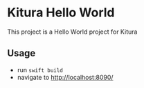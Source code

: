 Kitura Hello World
========

This project is a Hello World project for Kitura

## Usage

* run `swift build`
* navigate to [http://localhost:8090/](http://localhost:8090/)